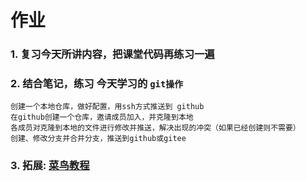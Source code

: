 # 作业

### 1. 复习今天所讲内容，把课堂代码再练习一遍

### 2. 结合笔记，练习 今天学习的 `git操作`

```
创建一个本地仓库，做好配置，用ssh方式推送到 github
在github创建一个仓库，邀请成员加入，并克隆到本地
各成员对克隆到本地的文件进行修改并推送，解决出现的冲突（如果已经创建则不需要）
创建、修改分支并合并分支，推送到github或gitee
```

### 3. 拓展: [菜鸟教程](http://www.runoob.com/)


